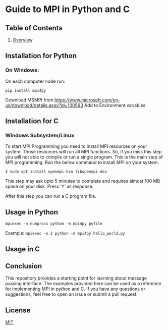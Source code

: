 # Guide to MPI in Python and C

## Table of Contents

1. [Overview](https://github.com/japnitahuja/guide-to-mpi/blob/main/documentation/Overview.md)

## Installation for Python

### On Windows:

On each computer node run:

```
pip install mpi4py
```

Download MSMPI from https://www.microsoft.com/en-us/download/details.aspx?id=100593
Add to Environment variables

## Installation for C

### Windows Subsystem/Linux

To start MPI Programming you need to install MPI resources on your system. Those resources will run all MPI functions. So, if you miss this step you will not able to compile or run a single program. This is the main step of MPI programming. Run the below command to install MPI on your system.

`$ sudo apt install openmpi-bin libopenmpi-dev`

This step may ask upto 5 minutes to complete and requires almost 100 MB space on your disk. Press ‘Y’ as response.

After this step you can run a C program file.

## Usage in Python

`mpiexec -n numprocs python -m mpi4py pyfile`

Example:
`mpiexec -n 2 python -m mpi4py hello_world.py`

## Usage in C

## Conclusion

This repository provides a starting point for learning about message passing interface. The examples provided here can be used as a reference for implementing MPI in python and C. If you have any questions or suggestions, feel free to open an issue or submit a pull request.

## License

[MIT](https://choosealicense.com/licenses/mit/)
